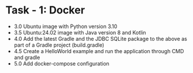 
# Task - 1: Docker

- 3.0 Ubuntu image with Python version 3.10
- 3.5 Ubuntu:24.02 image with Java version 8 and Kotlin
- 4.0 Add the latest Gradle and the JDBC SQLite package to the above as part of a Gradle project (build.gradle)
- 4.5 Create a HelloWorld example and run the application through CMD and gradle
- 5.0 Add docker-compose configuration